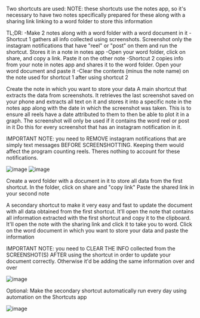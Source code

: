 Two shortcuts are used:
     NOTE: these shortcuts use the notes app, so it's necessary to have two notes specifically prepared for these
           along with a sharing link linking to a word folder to store this information

TL;DR: -Make 2 notes along with a word folder with a word document in it 
       -Shortcut 1 gathers all info collected using screenshots. Screenshot only the instagram notifications that have "reel" or "post"
       on them and run the shortcut. Stores it in a note in notes app
       -Open your word folder, click on share, and copy a link. Paste it on the other note
       -Shortcut 2 copies info from your note in notes app and shares it to the word folder. Open your word document and paste it
       -Clear the contents (minus the note name) on the note used for shortcut 1 after using shortcut 2

Create the note in which you want to store your data
A main shortcut that extracts the data from screenshots. It retrieves the last screenshot saved on your phone and extracts all text on it
and stores it into a specific note in the notes app along with the date in which the screenshot was taken. This is to ensure all reels have a
date attributed to them to then be able to plot it in a graph. The screenshot will only be used if it contains the word reel or post in it
Do this for every screenshot that has an instagram notification in it.

IMPORTANT NOTE: you need to REMOVE instagram notifications that are simply text messages BEFORE SCREENSHOTTING. Keeping them would affect the
program counting reels. Theres nothing to account for these notifications.


![image](https://github.com/nekotletta/reel-registry/assets/99048617/3d6260b1-8ca5-4a95-be75-3bb64f3a21de)
![image](https://github.com/nekotletta/reel-registry/assets/99048617/9e7ccaae-8be4-45ba-8da5-c51680ff6f69)


Create a word folder with a document in it to store all data from the first shortcut. In the folder, click on share and "copy link" 
Paste the shared link in your second note

A secondary shortcut to make it very easy and fast to update the document with all data obtained from the first shortcut. It'll open the
note that contains all information extracted with the first shortcut and copy it to the clipboard. It'll open the note with the sharing link
and click it to take you to word. Click on the word document in which you want to store your data and paste the information 

IMPORTANT NOTE: you need to CLEAR THE INFO collected from the SCREENSHOT(S) AFTER using the shortcut in order to update your document
correctly. Otherwise it'd be adding the same information over and over


![image](https://github.com/nekotletta/reel-registry/assets/99048617/6f650af0-7e3b-4ca5-b4f1-a95f9be5d700)


Optional: Make the secondary shortcut automatically run every day using automation on the Shortcuts app


![image](https://github.com/nekotletta/reel-registry/assets/99048617/3c52ea2c-00e3-43ef-8600-347f0d3d369b)


